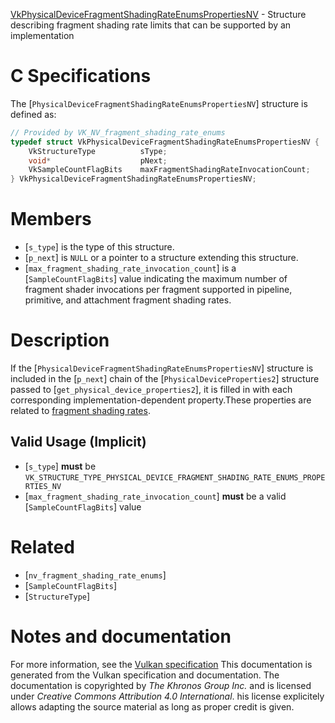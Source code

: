 [VkPhysicalDeviceFragmentShadingRateEnumsPropertiesNV](https://www.khronos.org/registry/vulkan/specs/1.3-extensions/man/html/VkPhysicalDeviceFragmentShadingRateEnumsPropertiesNV.html) - Structure describing fragment shading rate limits that can be supported by an implementation

# C Specifications
The [`PhysicalDeviceFragmentShadingRateEnumsPropertiesNV`] structure is
defined as:
```c
// Provided by VK_NV_fragment_shading_rate_enums
typedef struct VkPhysicalDeviceFragmentShadingRateEnumsPropertiesNV {
    VkStructureType          sType;
    void*                    pNext;
    VkSampleCountFlagBits    maxFragmentShadingRateInvocationCount;
} VkPhysicalDeviceFragmentShadingRateEnumsPropertiesNV;
```

# Members
- [`s_type`] is the type of this structure.
- [`p_next`] is `NULL` or a pointer to a structure extending this structure.
- [`max_fragment_shading_rate_invocation_count`] is a [`SampleCountFlagBits`] value indicating the maximum number of fragment shader invocations per fragment supported in pipeline, primitive, and attachment fragment shading rates.

# Description
If the [`PhysicalDeviceFragmentShadingRateEnumsPropertiesNV`] structure is included in the [`p_next`] chain of the
[`PhysicalDeviceProperties2`] structure passed to
[`get_physical_device_properties2`], it is filled in with each
corresponding implementation-dependent property.These properties are related to [fragment
shading rates](https://www.khronos.org/registry/vulkan/specs/1.3-extensions/html/vkspec.html#primsrast-fragment-shading-rate).
## Valid Usage (Implicit)
-  [`s_type`] **must**  be `VK_STRUCTURE_TYPE_PHYSICAL_DEVICE_FRAGMENT_SHADING_RATE_ENUMS_PROPERTIES_NV`
-  [`max_fragment_shading_rate_invocation_count`] **must**  be a valid [`SampleCountFlagBits`] value

# Related
- [`nv_fragment_shading_rate_enums`]
- [`SampleCountFlagBits`]
- [`StructureType`]

# Notes and documentation
For more information, see the [Vulkan specification](https://www.khronos.org/registry/vulkan/specs/1.3-extensions/html/vkspec.html)
This documentation is generated from the Vulkan specification and documentation.
The documentation is copyrighted by *The Khronos Group Inc.* and is licensed under *Creative Commons Attribution 4.0 International*.
his license explicitely allows adapting the source material as long as proper credit is given.
        